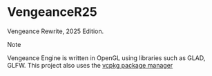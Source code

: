 # VengeanceR25
Vengeance Rewrite, 2025 Edition.
> [!NOTE]
> Vengeance Engine is written in OpenGL using libraries such as GLAD, GLFW.
> This project also uses the [vcpkg package manager](https://github.com/microsoft/vcpkg)
